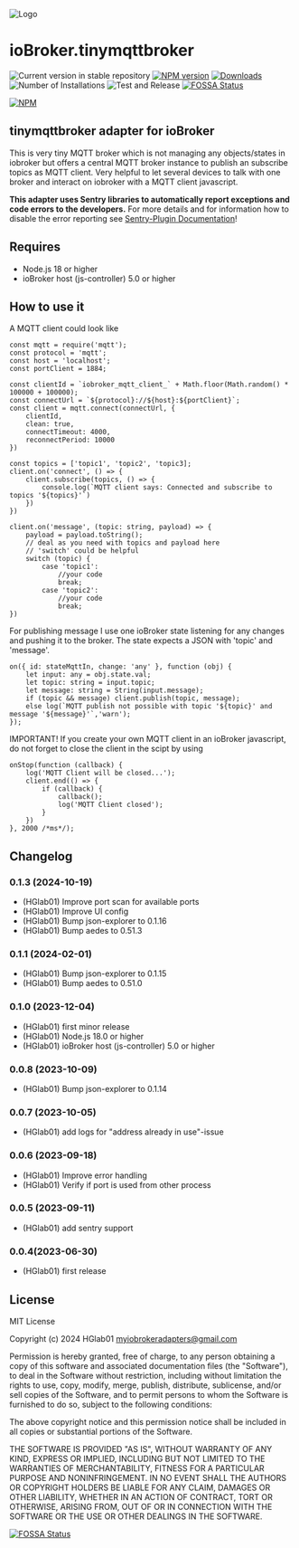![Logo](admin/tinymqttbroker.png)
# ioBroker.tinymqttbroker

![Current version in stable repository](https://iobroker.live/badges/tinymqttbroker-stable.svg)
[![NPM version](https://img.shields.io/npm/v/iobroker.tinymqttbroker.svg)](https://www.npmjs.com/package/iobroker.tinymqttbroker)
[![Downloads](https://img.shields.io/npm/dm/iobroker.tinymqttbroker.svg)](https://www.npmjs.com/package/iobroker.tinymqttbroker)
![Number of Installations](https://iobroker.live/badges/tinymqttbroker-installed.svg)
![Test and Release](https://github.com/HGlab01/ioBroker.tinymqttbroker/workflows/Test%20and%20Release/badge.svg)
[![FOSSA Status](https://app.fossa.com/api/projects/git%2Bgithub.com%2FHGlab01%2FioBroker.tinyMQTTbroker.svg?type=shield&issueType=license)](https://app.fossa.com/projects/git%2Bgithub.com%2FHGlab01%2FioBroker.tinyMQTTbroker?ref=badge_shield&issueType=license)

[![NPM](https://nodei.co/npm/iobroker.tinymqttbroker.png?downloads=true)](https://nodei.co/npm/iobroker.tinymqttbroker/)

## tinymqttbroker adapter for ioBroker

This is very tiny MQTT broker which is not managing any objects/states in iobroker but offers a central MQTT broker instance to publish an subscribe topics as MQTT client. Very helpful to let several devices to talk with one broker and interact on iobroker with a MQTT client javascript.

**This adapter uses Sentry libraries to automatically report exceptions and code errors to the developers.** For more details and for information how to disable the error reporting see [Sentry-Plugin Documentation](https://github.com/ioBroker/plugin-sentry#plugin-sentry)!

## Requires
* Node.js 18 or higher
* ioBroker host (js-controller) 5.0 or higher

## How to use it
A MQTT client could look like
```
const mqtt = require('mqtt');
const protocol = 'mqtt';
const host = 'localhost';
const portClient = 1884;

const clientId = `iobroker_mqtt_client_` + Math.floor(Math.random() * 100000 + 100000);
const connectUrl = `${protocol}://${host}:${portClient}`;
const client = mqtt.connect(connectUrl, {
    clientId,
    clean: true,
    connectTimeout: 4000,
    reconnectPeriod: 10000
})

const topics = ['topic1', 'topic2', 'topic3];
client.on('connect', () => {
    client.subscribe(topics, () => {
        console.log(`MQTT client says: Connected and subscribe to topics '${topics}'`)
    })
})

client.on('message', (topic: string, payload) => {
    payload = payload.toString();
    // deal as you need with topics and payload here
    // 'switch' could be helpful
    switch (topic) {
        case 'topic1':
            //your code
            break;
        case 'topic2':
            //your code
            break;
})
```

For publishing message I use one ioBroker state listening for any changes and pushing it to the broker.
The state expects a JSON with 'topic' and 'message'.
```
on({ id: stateMqttIn, change: 'any' }, function (obj) {
    let input: any = obj.state.val;
    let topic: string = input.topic;
    let message: string = String(input.message);
    if (topic && message) client.publish(topic, message);
    else log(`MQTT publish not possible with topic '${topic}' and message '${message}'`,'warn');
});
```
IMPORTANT! If you create your own MQTT client in an ioBroker javascript, do not forget to close the client in the scipt by using
```
onStop(function (callback) {
    log('MQTT Client will be closed...');
    client.end(() => {
        if (callback) {
            callback();
            log('MQTT Client closed');
        }
    })
}, 2000 /*ms*/);
```

## Changelog
<!--
	Placeholder for the next version (at the beginning of the line):
	### **WORK IN PROGRESS**
-->
### 0.1.3 (2024-10-19)
* (HGlab01) Improve port scan for available ports
* (HGlab01) Improve UI config
* (HGlab01) Bump json-explorer to 0.1.16
* (HGlab01) Bump aedes to 0.51.3

### 0.1.1 (2024-02-01)
* (HGlab01) Bump json-explorer to 0.1.15
* (HGlab01) Bump aedes to 0.51.0

### 0.1.0 (2023-12-04)
* (HGlab01) first minor release
* (HGlab01) Node.js 18.0 or higher
* (HGlab01) ioBroker host (js-controller) 5.0 or higher

### 0.0.8 (2023-10-09)
* (HGlab01) Bump json-explorer to 0.1.14

### 0.0.7 (2023-10-05)
* (HGlab01) add logs for "address already in use"-issue

### 0.0.6 (2023-09-18)
* (HGlab01) Improve error handling
* (HGlab01) Verify if port is used from other process

### 0.0.5 (2023-09-11)
* (HGlab01) add sentry support

### 0.0.4(2023-06-30)
* (HGlab01) first release

## License
MIT License

Copyright (c) 2024 HGlab01 <myiobrokeradapters@gmail.com>

Permission is hereby granted, free of charge, to any person obtaining a copy
of this software and associated documentation files (the "Software"), to deal
in the Software without restriction, including without limitation the rights
to use, copy, modify, merge, publish, distribute, sublicense, and/or sell
copies of the Software, and to permit persons to whom the Software is
furnished to do so, subject to the following conditions:

The above copyright notice and this permission notice shall be included in all
copies or substantial portions of the Software.

THE SOFTWARE IS PROVIDED "AS IS", WITHOUT WARRANTY OF ANY KIND, EXPRESS OR
IMPLIED, INCLUDING BUT NOT LIMITED TO THE WARRANTIES OF MERCHANTABILITY,
FITNESS FOR A PARTICULAR PURPOSE AND NONINFRINGEMENT. IN NO EVENT SHALL THE
AUTHORS OR COPYRIGHT HOLDERS BE LIABLE FOR ANY CLAIM, DAMAGES OR OTHER
LIABILITY, WHETHER IN AN ACTION OF CONTRACT, TORT OR OTHERWISE, ARISING FROM,
OUT OF OR IN CONNECTION WITH THE SOFTWARE OR THE USE OR OTHER DEALINGS IN THE
SOFTWARE.

[![FOSSA Status](https://app.fossa.com/api/projects/git%2Bgithub.com%2FHGlab01%2FioBroker.tinyMQTTbroker.svg?type=large&issueType=license)](https://app.fossa.com/projects/git%2Bgithub.com%2FHGlab01%2FioBroker.tinyMQTTbroker?ref=badge_large&issueType=license)
